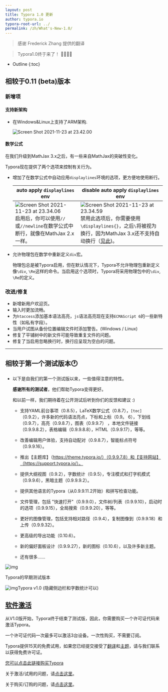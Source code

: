 ```yaml
---
layout: post
title: Typora 1.0 更新
author: typora.io
typora-root-url: ../
permalink: /zh/What's-New-1.0/
---
```


> 感谢 Frederick Zhang 提供的翻译

> Typora1.0终于来了！ 🎉🎉🎉🎉

* Outline
{:toc}

## 相较于0.11 (beta)版本

### 新增项

#### 支持新架构

- 在Windows&Linux上支持了ARM架构.

  ![Screen Shot 2021-11-23 at 23.42.00](https://support.typora.io/media/new-1.0/Screen%20Shot%202021-11-23%20at%2023.42.00.png)

#### 数学公式

在我们升级到MathJax 3.x之后，有一些来自MathJax的突破性变化。

Typora现在提供了两个选项来控制有关行为。

- 增加了在数学公式中自动应用`displaylines`环境的选项，更方便地使用断行。

  | auto apply `displaylines` env                                | disable auto apply `displaylines` env                        |
  | ------------------------------------------------------------ | ------------------------------------------------------------ |
  | ![Screen Shot 2021-11-23 at 23.34.06](https://support.typora.io/media/new-1.0/Screen%20Shot%202021-11-23%20at%2023.34.06.png) 启用后，你可以使用`//`或`//newline`在数学公式中断行，就像在MathJax 2.x一样。 | ![Screen Shot 2021-11-23 at 23.34.59](https://support.typora.io/media/new-1.0/Screen%20Shot%202021-11-23%20at%2023.34.59.png) 禁用此选项后，你需要使用`\displaylines{}`，之后`\`将被视为换行，因为MathJax 3.x还不支持自动换行（[见此](https://github.com/mathjax/MathJax/issues/2312))。 |

- 允许物理包在数学中重新定义`div`宏。

  物理包总是被Typora启用，但在默认情况下，Typora不允许物理包重新定义像`\div`, `\Re`这样的命令。当启用这个选项时，Typora将采用物理包中的`\div`, `\Re`的定义。

### 改进/修复

- 新增新用户欢迎页。
- 输入时更加流畅。
- 为`htaccess`添加基本语法高亮，`js`语法高亮现在支持`ECMAScript 6`的一些新特性（如私有字段）。
- 当用户试图从备份位置编辑文件时添加警告。(Windows / Linux)
- 修复了平铺树中的新文件可能导致重复文件的问题。
- 修复了当启用忽略换行时，换行应呈现为空白的问题。

------

## 相较于第一个测试版本🕐

- 以下是自我们的第一个测试版以来，一些值得注意的特性。

  **感谢所有的测试者**，他们帮助Typora变得更好。

  和以前一样，我们期待着在公开测试后听到你们的反馈和建议 :)

  - 支持YAML前台事项（0.8.5），LaTeX数学公式（0.8.7），`[toc]`（0.9.2），许多新的代码语法亮点，下标和上标（0.9。 6），下划线（0.9.7），高亮（0.9.8.7），图表（0.9.9.7） ，本地文件链接（0.9.9.8.2），表格编辑（0.9.9.8.8），HTML（0.9.9.17），等等。

  - 改善编辑用户体验，支持自动配对（0.9.8.7），智能标点符号（0.9.9.16）。

  - 推出【主题库】（https://theme.typora.io/）（0.9.9.7.8）和【支持网站】（https://support.typora.io/）。

  - 提供大纲视图（0.9.2），字数统计（0.9.5），专注模式和打字机模式（0.9.9.6），黑暗主题（0.9.9.9.2）。

  - 提供其他语言的Typora（从0.9.9.11.2开始）和拼写检查功能。

  - 文件管理，包括 "快速打开"（0.9.9.0），文件树/列表（0.9.9.10），启动时的选项（0.9.9.15），全局搜索（0.9.9.20），等等。

  - 更好的图像管理，包括支持相对路径（0.9.4），复制图像到（0.9.9.18）和上传（0.9.9.32）。

  - 更高级的导出功能（0.10.6）。

  - 新的偏好面板设计（0.9.9.27），新的图标（0.10.6），以及许多新主题。

  - 还有很多......

![img](https://support.typora.io/media/new-1.0/CCHiRYKUAAA9LIc.png)

Typora的早期测试版本


![img](https://support.typora.io/media/new-1.0/Screen%20Shot%202021-11-23%20at%2023.30.26.png)Typora v1.0 (隐藏侧边栏和字数统计可以)

## [软件激活](https://support.typora.io/What's-New-1.0/#purchase--activate-typora)

从V1.0版开始，Typora终于结束了测试版，因此，你需要购买一个许可证代码来激活Typora。

一个许可证代码一次最多可以激活3台设备。一次性购买，不需要订阅。

Typora提供15天的免费试用，如果您已经提交接受了[翻译](https://github.com/typora/Typora-i18n)和[主题](https://github.com/typora/typora-theme-gallery)，请与我们联系以获得免费许可证。

[您可以点击此链接购买Typora](https://store.typora.io/)

关于激活/试用的问题，请[点击这里](https://support.typora.io/activation)。

关于购买/订购的问题，请[点击这里](https://support.typora.io/purchase)。